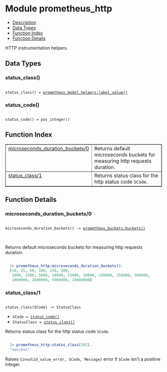 

# Module prometheus_http #
* [Description](#description)
* [Data Types](#types)
* [Function Index](#index)
* [Function Details](#functions)

HTTP instrumentation helpers.

<a name="types"></a>

## Data Types ##




### <a name="type-status_class">status_class()</a> ###


<pre><code>
status_class() = <a href="prometheus/doc/prometheus_model_helpers.md#type-label_value">prometheus_model_helpers:label_value()</a>
</code></pre>




### <a name="type-status_code">status_code()</a> ###


<pre><code>
status_code() = pos_integer()
</code></pre>

<a name="index"></a>

## Function Index ##


<table width="100%" border="1" cellspacing="0" cellpadding="2" summary="function index"><tr><td valign="top"><a href="#microseconds_duration_buckets-0">microseconds_duration_buckets/0</a></td><td>
Returns default microseconds buckets for measuring http requests duration.</td></tr><tr><td valign="top"><a href="#status_class-1">status_class/1</a></td><td>
Returns status class for the http status code <code>SCode</code>.</td></tr></table>


<a name="functions"></a>

## Function Details ##

<a name="microseconds_duration_buckets-0"></a>

### microseconds_duration_buckets/0 ###

<pre><code>
microseconds_duration_buckets() -&gt; <a href="prometheus/doc/prometheus_buckets.md#type-buckets">prometheus_buckets:buckets()</a>
</code></pre>
<br />

Returns default microseconds buckets for measuring http requests duration.

```erlang

  1> prometheus_http:microseconds_duration_buckets().
  [10, 25, 50, 100, 250, 500,
   1000, 2500, 5000, 10000, 25000, 50000, 100000, 250000, 500000,
   1000000, 2500000, 5000000, 10000000]
```

<a name="status_class-1"></a>

### status_class/1 ###

<pre><code>
status_class(SCode) -&gt; StatusClass
</code></pre>

<ul class="definitions"><li><code>SCode = <a href="#type-status_code">status_code()</a></code></li><li><code>StatusClass = <a href="#type-status_class">status_class()</a></code></li></ul>

Returns status class for the http status code `SCode`.

```erlang

  2> prometheus_http:status_class(202).
  "success"
```

Raises `{invalid_value_error, SCode, Message}` error if `SCode`
isn't a positive integer.

